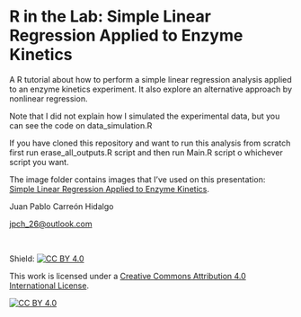 R in the Lab: Simple Linear Regression Applied to Enzyme Kinetics
================

A R tutorial about how to perform a simple linear regression analysis
applied to an enzyme kinetics experiment. It also explore an alternative
approach by nonlinear regression.

Note that I did not explain how I simulated the experimental data, but
you can see the code on data\_simulation.R

If you have cloned this repository and want to run this analysis from
scratch first run erase\_all\_outputs.R script and then run Main.R
script o whichever script you want.

The image  folder contains images that I’ve used on this presentation: [Simple Linear Regression Applied to Enzyme Kinetics](https://github.com/jpch26/Simple-Linear-Regression-Applied-to-Enzyme-Kinetics/blob/main/Simple%20Linear%20Regression%20Applied%20to%20Enzyme%20Kinetics.md).

Juan Pablo Carreón Hidalgo

<jpch_26@outlook.com>

 

Shield: [![CC BY 4.0][cc-by-shield]][cc-by]

This work is licensed under a
[Creative Commons Attribution 4.0 International License][cc-by].

[![CC BY 4.0][cc-by-image]][cc-by]

[cc-by]: http://creativecommons.org/licenses/by/4.0/
[cc-by-image]: https://i.creativecommons.org/l/by/4.0/88x31.png
[cc-by-shield]: https://img.shields.io/badge/License-CC%20BY%204.0-lightgrey.svg